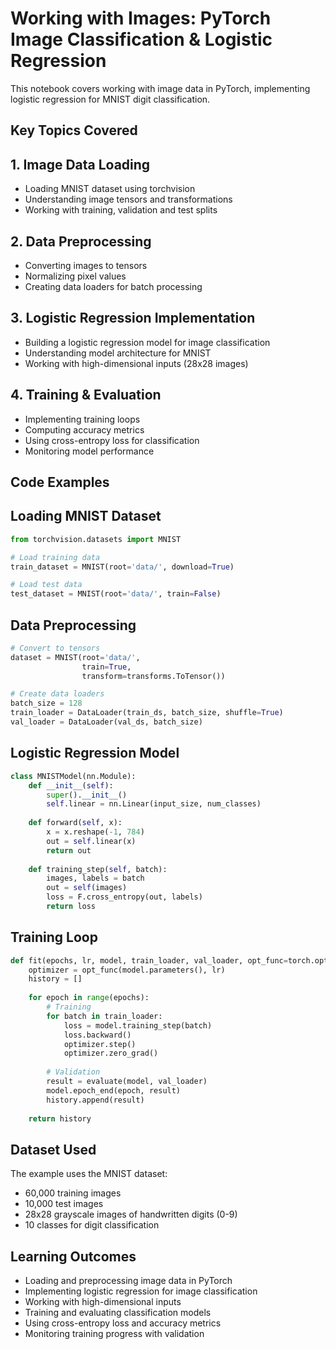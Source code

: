# Working with Images: PyTorch Image Classification & Logistic Regression

This notebook covers working with image data in PyTorch, implementing logistic regression for MNIST digit classification.

## Key Topics Covered

## 1. Image Data Loading
- Loading MNIST dataset using torchvision
- Understanding image tensors and transformations
- Working with training, validation and test splits

## 2. Data Preprocessing
- Converting images to tensors
- Normalizing pixel values
- Creating data loaders for batch processing

## 3. Logistic Regression Implementation
- Building a logistic regression model for image classification
- Understanding model architecture for MNIST
- Working with high-dimensional inputs (28x28 images)

## 4. Training & Evaluation
- Implementing training loops
- Computing accuracy metrics
- Using cross-entropy loss for classification
- Monitoring model performance

## Code Examples

## Loading MNIST Dataset
```python
from torchvision.datasets import MNIST

# Load training data
train_dataset = MNIST(root='data/', download=True)

# Load test data
test_dataset = MNIST(root='data/', train=False)
```

## Data Preprocessing
```python
# Convert to tensors
dataset = MNIST(root='data/', 
                train=True,
                transform=transforms.ToTensor())

# Create data loaders
batch_size = 128
train_loader = DataLoader(train_ds, batch_size, shuffle=True)
val_loader = DataLoader(val_ds, batch_size)
```

## Logistic Regression Model
```python
class MNISTModel(nn.Module):
    def __init__(self):
        super().__init__()
        self.linear = nn.Linear(input_size, num_classes)
        
    def forward(self, x):
        x = x.reshape(-1, 784)
        out = self.linear(x)
        return out
    
    def training_step(self, batch):
        images, labels = batch
        out = self(images)
        loss = F.cross_entropy(out, labels)
        return loss
```

## Training Loop
```python
def fit(epochs, lr, model, train_loader, val_loader, opt_func=torch.optim.SGD):
    optimizer = opt_func(model.parameters(), lr)
    history = []
    
    for epoch in range(epochs):
        # Training
        for batch in train_loader:
            loss = model.training_step(batch)
            loss.backward()
            optimizer.step()
            optimizer.zero_grad()
            
        # Validation
        result = evaluate(model, val_loader)
        model.epoch_end(epoch, result)
        history.append(result)
        
    return history
```

## Dataset Used
The example uses the MNIST dataset:
- 60,000 training images
- 10,000 test images 
- 28x28 grayscale images of handwritten digits (0-9)
- 10 classes for digit classification

## Learning Outcomes
- Loading and preprocessing image data in PyTorch
- Implementing logistic regression for image classification
- Working with high-dimensional inputs
- Training and evaluating classification models
- Using cross-entropy loss and accuracy metrics
- Monitoring training progress with validation
